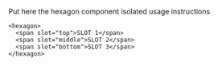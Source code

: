 Put here the hexagon component isolated usage instructions

    <hexagon>
      <span slot="top">SLOT 1</span>
      <span slot="middle">SLOT 2</span>
      <span slot="bottom">SLOT 3</span>
    </hexagon>
